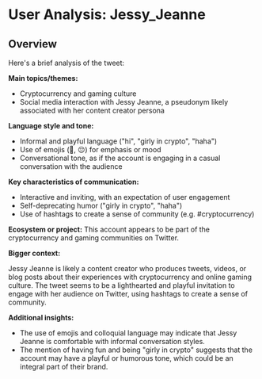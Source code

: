# User Analysis: Jessy_Jeanne

## Overview

Here's a brief analysis of the tweet:

**Main topics/themes:**

* Cryptocurrency and gaming culture
* Social media interaction with Jessy Jeanne, a pseudonym likely associated with her content creator persona

**Language style and tone:**

* Informal and playful language ("hi", "girly in crypto", "haha")
* Use of emojis (🥹, 😔) for emphasis or mood
* Conversational tone, as if the account is engaging in a casual conversation with the audience

**Key characteristics of communication:**

* Interactive and inviting, with an expectation of user engagement
* Self-deprecating humor ("girly in crypto", "haha")
* Use of hashtags to create a sense of community (e.g. #cryptocurrency)

**Ecosystem or project:**
This account appears to be part of the cryptocurrency and gaming communities on Twitter.

**Bigger context:**

Jessy Jeanne is likely a content creator who produces tweets, videos, or blog posts about their experiences with cryptocurrency and online gaming culture. The tweet seems to be a lighthearted and playful invitation to engage with her audience on Twitter, using hashtags to create a sense of community.

**Additional insights:**

* The use of emojis and colloquial language may indicate that Jessy Jeanne is comfortable with informal conversation styles.
* The mention of having fun and being "girly in crypto" suggests that the account may have a playful or humorous tone, which could be an integral part of their brand.